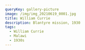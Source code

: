 ```yaml
---
queryKey: gallery-picture
image: /img/img_20210619_0001.jpg
title: William Currie
description: Blantyre mission, 1930
tags:
  - William Currie
  - Malawi
  - 1930s
---
```

